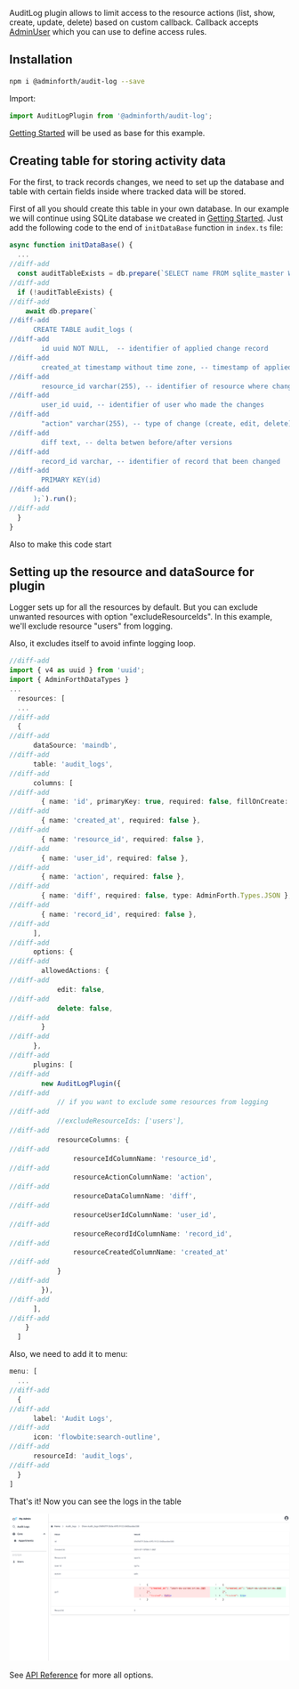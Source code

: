 
AuditLog plugin allows to limit access to the resource actions (list, show, create, update, delete) based on custom callback.
Callback accepts [AdminUser](/docs/api/types/AdminForthConfig/type-aliases/AdminUser/) which you can use to define access rules.


## Installation


```bash
npm i @adminforth/audit-log --save
```

Import:

```ts title='./index.ts'
import AuditLogPlugin from '@adminforth/audit-log';
```

[Getting Started](<../01-gettingStarted.md>) will be used as base for this example.


## Creating table for storing activity data
For the first, to track records changes, we need to set up the database and table with certain fields inside where tracked data will be stored.

First of all you should create this table in your own database. In our example we will continue using SQLite database we created
in [Getting Started](<../01-gettingStarted.md>). Just add the following code to the end of `initDataBase` function in `index.ts` file:

```ts title='./index.ts'
async function initDataBase() {
  ...
//diff-add
  const auditTableExists = db.prepare(`SELECT name FROM sqlite_master WHERE type='table' AND name='audit_logs';`).get();
//diff-add
  if (!auditTableExists) {
//diff-add
    await db.prepare(`
//diff-add
      CREATE TABLE audit_logs (
//diff-add
        id uuid NOT NULL,  -- identifier of applied change record 
//diff-add
        created_at timestamp without time zone, -- timestamp of applied change
//diff-add
        resource_id varchar(255), -- identifier of resource where change were applied
//diff-add
        user_id uuid, -- identifier of user who made the changes
//diff-add
        "action" varchar(255), -- type of change (create, edit, delete)
//diff-add
        diff text, -- delta betwen before/after versions
//diff-add
        record_id varchar, -- identifier of record that been changed
//diff-add
        PRIMARY KEY(id)
//diff-add
      );`).run();
//diff-add
  }
}
```

Also to make this code start 

## Setting up the resource and dataSource for plugin
Logger sets up for all the resources by default. But you can exclude unwanted resources with option "excludeResourceIds". In this example, we'll exclude resource "users" from logging.

Also, it excludes itself to avoid infinte logging loop.

```ts title='./index.ts'
//diff-add
import { v4 as uuid } from 'uuid';
import { AdminForthDataTypes }
...
  resources: [
  ...
//diff-add
  {
//diff-add
      dataSource: 'maindb', 
//diff-add
      table: 'audit_logs',
//diff-add
      columns: [
//diff-add
        { name: 'id', primaryKey: true, required: false, fillOnCreate: ({initialRecord}: any) => uuid() },
//diff-add
        { name: 'created_at', required: false },
//diff-add
        { name: 'resource_id', required: false },
//diff-add
        { name: 'user_id', required: false },
//diff-add
        { name: 'action', required: false },
//diff-add
        { name: 'diff', required: false, type: AdminForth.Types.JSON },
//diff-add
        { name: 'record_id', required: false },
//diff-add
      ],
//diff-add
      options: {
//diff-add
        allowedActions: {
//diff-add
            edit: false,
//diff-add
            delete: false,
//diff-add
        }
//diff-add
      },
//diff-add
      plugins: [
//diff-add
        new AuditLogPlugin({
//diff-add
            // if you want to exclude some resources from logging
//diff-add
            //excludeResourceIds: ['users'],
//diff-add
            resourceColumns: {
//diff-add
                resourceIdColumnName: 'resource_id',
//diff-add
                resourceActionColumnName: 'action',
//diff-add
                resourceDataColumnName: 'diff',
//diff-add
                resourceUserIdColumnName: 'user_id',
//diff-add
                resourceRecordIdColumnName: 'record_id',
//diff-add
                resourceCreatedColumnName: 'created_at'
//diff-add
            }
//diff-add
        }),
//diff-add
      ],
//diff-add
    }
  ]
```

Also, we need to add it to menu:
```ts
menu: [
  ...
//diff-add
  {
//diff-add
      label: 'Audit Logs',
//diff-add
      icon: 'flowbite:search-outline',
//diff-add
      resourceId: 'audit_logs',
//diff-add
  }
]
```

That's it! Now you can see the logs in the table 

![alt text](image.png)

See [API Reference](/docs/api/plugins/audit-log/types/type-aliases/PluginOptions.md) for more all options.
